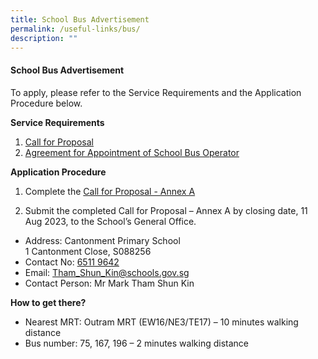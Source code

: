 ```yaml
---
title: School Bus Advertisement
permalink: /useful-links/bus/
description: ""
---
```

#### School Bus Advertisement

To apply, please refer to the Service Requirements and the Application Procedure below.

**Service Requirements**
1. [Call for Proposal]()
2. [Agreement for Appointment of School Bus Operator]()


**Application Procedure**

1. Complete the [Call for Proposal - Annex A]()

2. Submit the completed Call for Proposal – Annex A by closing date, 11 Aug 2023, to the School’s General Office.


* Address: Cantonment Primary School<br> 1 Cantonment Close, S088256
* Contact No: [6511 9642](tel:65119642 )
* Email: [Tham_Shun_Kin@schools.gov.sg](mailto:Tham_Shun_Kin@schools.gov.sg)
* Contact Person: Mr Mark Tham Shun Kin

**How to get there?**
* Nearest MRT: Outram MRT (EW16/NE3/TE17) – 10 minutes walking distance
* Bus number: 75, 167, 196 – 2 minutes walking distance

